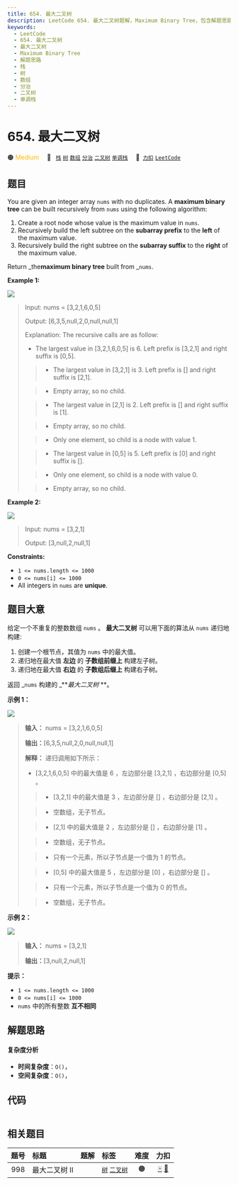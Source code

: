 ```yaml
---
title: 654. 最大二叉树
description: LeetCode 654. 最大二叉树题解，Maximum Binary Tree，包含解题思路、复杂度分析以及完整的 JavaScript 代码实现。
keywords:
  - LeetCode
  - 654. 最大二叉树
  - 最大二叉树
  - Maximum Binary Tree
  - 解题思路
  - 栈
  - 树
  - 数组
  - 分治
  - 二叉树
  - 单调栈
---
```


# 654. 最大二叉树

🟠 <font color=#ffb800>Medium</font>&emsp; 🔖&ensp; [`栈`](/tag/stack.md) [`树`](/tag/tree.md) [`数组`](/tag/array.md) [`分治`](/tag/divide-and-conquer.md) [`二叉树`](/tag/binary-tree.md) [`单调栈`](/tag/monotonic-stack.md)&emsp; 🔗&ensp;[`力扣`](https://leetcode.cn/problems/maximum-binary-tree) [`LeetCode`](https://leetcode.com/problems/maximum-binary-tree)

## 题目

You are given an integer array `nums` with no duplicates. A **maximum binary
tree** can be built recursively from `nums` using the following algorithm:

  1. Create a root node whose value is the maximum value in `nums`.
  2. Recursively build the left subtree on the **subarray prefix** to the **left** of the maximum value.
  3. Recursively build the right subtree on the **subarray suffix** to the **right** of the maximum value.

Return _the**maximum binary tree** built from _`nums`.



**Example 1:**

![](https://assets.leetcode.com/uploads/2020/12/24/tree1.jpg)

> Input: nums = [3,2,1,6,0,5]
> 
> Output: [6,3,5,null,2,0,null,null,1]
> 
> Explanation: The recursive calls are as follow:
> - The largest value in [3,2,1,6,0,5] is 6. Left prefix is [3,2,1] and right suffix is [0,5].
> 
> > - The largest value in [3,2,1] is 3. Left prefix is [] and right suffix is [2,1].
> 
> > 
> > - Empty array, so no child.
> 
> > 
> > - The largest value in [2,1] is 2. Left prefix is [] and right suffix is [1].
> 
> > 
> > 
> > - Empty array, so no child.
> 
> > 
> > 
> > - Only one element, so child is a node with value 1.
> 
> > - The largest value in [0,5] is 5. Left prefix is [0] and right suffix is [].
> 
> > 
> > - Only one element, so child is a node with value 0.
> 
> > 
> > - Empty array, so no child.

**Example 2:**

![](https://assets.leetcode.com/uploads/2020/12/24/tree2.jpg)

> Input: nums = [3,2,1]
> 
> Output: [3,null,2,null,1]

**Constraints:**

  * `1 <= nums.length <= 1000`
  * `0 <= nums[i] <= 1000`
  * All integers in `nums` are **unique**.


## 题目大意

给定一个不重复的整数数组 `nums` 。 **最大二叉树**  可以用下面的算法从 `nums` 递归地构建:

  1. 创建一个根节点，其值为 `nums` 中的最大值。
  2. 递归地在最大值 **左边**  的 **子数组前缀上**  构建左子树。
  3. 递归地在最大值 **右边** 的 **子数组后缀上**  构建右子树。

返回 _`nums` 构建的 _**_最大二叉树_ **。



**示例 1：**

![](https://assets.leetcode.com/uploads/2020/12/24/tree1.jpg)

> 
> 
> 
> 
> 
> **输入：** nums = [3,2,1,6,0,5]
> 
> **输出：**[6,3,5,null,2,0,null,null,1]
> 
> **解释：** 递归调用如下所示：
> - [3,2,1,6,0,5] 中的最大值是 6 ，左边部分是 [3,2,1] ，右边部分是 [0,5] 。
> 
> > - [3,2,1] 中的最大值是 3 ，左边部分是 [] ，右边部分是 [2,1] 。
> 
> > 
> > - 空数组，无子节点。
> 
> > 
> > - [2,1] 中的最大值是 2 ，左边部分是 [] ，右边部分是 [1] 。
> 
> > 
> > 
> > - 空数组，无子节点。
> 
> > 
> > 
> > - 只有一个元素，所以子节点是一个值为 1 的节点。
> 
> > - [0,5] 中的最大值是 5 ，左边部分是 [0] ，右边部分是 [] 。
> 
> > 
> > - 只有一个元素，所以子节点是一个值为 0 的节点。
> 
> > 
> > - 空数组，无子节点。
> 
> 

**示例 2：**

![](https://assets.leetcode.com/uploads/2020/12/24/tree2.jpg)

> 
> 
> 
> 
> 
> **输入：** nums = [3,2,1]
> 
> **输出：**[3,null,2,null,1]
> 
> 



**提示：**

  * `1 <= nums.length <= 1000`
  * `0 <= nums[i] <= 1000`
  * `nums` 中的所有整数 **互不相同**


## 解题思路

#### 复杂度分析

- **时间复杂度**：`O()`，
- **空间复杂度**：`O()`，

## 代码

```javascript

```

## 相关题目

<!-- prettier-ignore -->
| 题号 | 标题 | 题解 | 标签 | 难度 | 力扣 |
| :------: | :------ | :------: | :------ | :------: | :------: |
| 998 | 最大二叉树 II |  |  [`树`](/tag/tree.md) [`二叉树`](/tag/binary-tree.md) | 🟠 | [🀄️](https://leetcode.cn/problems/maximum-binary-tree-ii) [🔗](https://leetcode.com/problems/maximum-binary-tree-ii) |